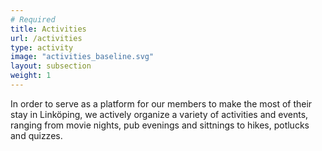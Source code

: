 ```yaml
---
# Required
title: Activities
url: /activities
type: activity
image: "activities_baseline.svg"
layout: subsection
weight: 1
---
```

In order to serve as a platform for our members to make the most of their stay in Linköping, we actively organize a variety of activities and events, ranging from movie nights, pub evenings and sittnings to hikes, potlucks and quizzes.